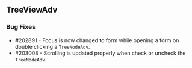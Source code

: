 ## TreeViewAdv

### Bug Fixes

* \#202891 - Focus is now changed to form while opening a form on double clicking a `TreeNodeAdv`.
* \#203008 - Scrolling is updated properly when check or uncheck the `TreeNodeAdv`. 